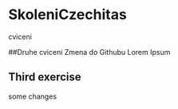 # SkoleniCzechitas
cviceni

##Druhe cviceni
Zmena do Githubu Lorem Ipsum

## Third exercise
some changes 